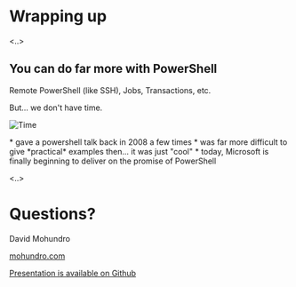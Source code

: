 # Wrapping up

<..>

## You can do far more with PowerShell

Remote PowerShell (like SSH), Jobs, Transactions, etc.

But... we don't have time.

![Time](/images/back-to-the-future-machine.jpg)

<aside class="notes" data-markdown>
* gave a powershell talk back in 2008 a few times
* was far more difficult to give *practical* examples then... it was just "cool"
* today, Microsoft is finally beginning to deliver on the promise of PowerShell
</aside>

<..>

# Questions?

David Mohundro

[mohundro.com](http://mohundro.com)

[Presentation is available on Github](https://github.com/drmohundro/presentations)
